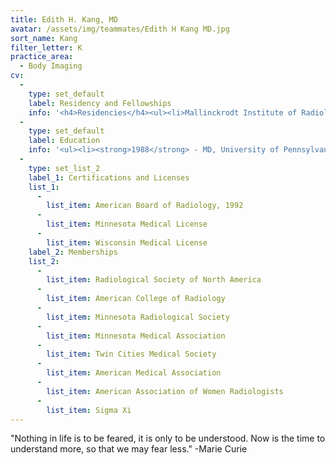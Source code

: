 ```yaml
---
title: Edith H. Kang, MD
avatar: /assets/img/teammates/Edith H Kang MD.jpg
sort_name: Kang
filter_letter: K
practice_area:
  - Body Imaging
cv:
  - 
    type: set_default
    label: Residency and Fellowships
    info: '<h4>Residencies</h4><ul><li>Mallinckrodt Institute of Radiology, Washington University, St. Louis, MO, Diagnostic Radiology, 1988-1992</li></ul><h4>Fellowships</h4><ul><li>Mallinckrodt Institute of Radiology, Washington University, St. Louis, MO, Magnetic Resonance Imaging, 1992-1993</li></ul>'
  - 
    type: set_default
    label: Education
    info: '<ul><li><strong>1988</strong> - MD, University of Pennsylvania School of Medicine, Philadelphia, PA</li><li><strong>1984</strong> - BA, Human Biology, Brown University, Providence, RI<span></span></li></ul>'
  - 
    type: set_list_2
    label_1: Certifications and Licenses
    list_1:
      - 
        list_item: American Board of Radiology, 1992
      - 
        list_item: Minnesota Medical License
      - 
        list_item: Wisconsin Medical License
    label_2: Memberships
    list_2:
      - 
        list_item: Radiological Society of North America
      - 
        list_item: American College of Radiology
      - 
        list_item: Minnesota Radiological Society
      - 
        list_item: Minnesota Medical Association
      - 
        list_item: Twin Cities Medical Society
      - 
        list_item: American Medical Association
      - 
        list_item: American Association of Women Radiologists
      - 
        list_item: Sigma Xi
---
```

"Nothing in life is to be feared, it is only to be understood. Now is the time to understand more, so that we may fear less." -Marie Curie